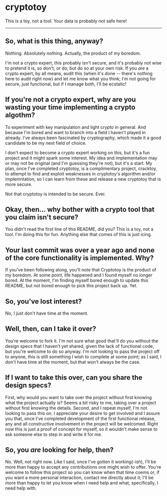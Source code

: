 # cryptotoy

This is a toy, not a tool. Your data is probably not safe here!

---

## So, what is this thing, anyway?

Nothing. Absolutely nothing. Actually, the product of my boredom.

I'm not a crypto expert, this probably isn't secure, and it's probably not wise to pretend it is, so don't; or do, but do so at your own risk. If you *are* a crypto expert, by all means, audit this (when it's done -- there's nothing here to audit right now) and let me know what you think; I'm not going for secure, just functional, but if I manage both, I'll be ecstatic!

## If you're not a crypto expert, why are you wasting your time implementing a crypto algothm?

To experiment with key manipulation and light crypto in general. And because I'm bored and want to branch into a field I haven't played in already. I've always been fascinated by cryptography, which made it a good candidate to be my next field of choice.

I don't expect to become a crypto expert working on this, but it's a fun project and it might spark some interest. My idea and implementation may or may not be original (and I'm guessing they're not), but it's a start. My plan, once I've completed cryptotoy, is a complimentary project, cracktoy, to attempt to find and exploit weaknesses in cryptotoy's algorithm and/or implemntation, so I can learn from these and release a new cryptotoy that is more secure.

Not that cryptotoy is intended to be secure. Ever.

## Okay, then... why bother with a crypto tool that you claim isn't secure?

You didn't read the first line of this README, did you? This is a toy, not a tool. I'm doing this for fun. Anything else that comes of this is just icing.

## Your last commit was over a year ago and none of the core functionality is implemented. Why?

If you've been following along, you'll note that Cryptotoy is the product of my boredom. At some point, life happened and I found myself no longer bored. At the moment, I'm finding myself bored enough to update this README, but not bored enough to pick this project back up. Yet.

## So, you've lost interest?

No, I just don't have time at the moment.

## Well, then, can I take it over?

You're welcome to fork it. I'm not sure what good that'll do you without the design specs that I haven't yet shared, given the lack of functional code, but you're welcome to do so anyway. I'm not looking to pass the project off to anyone, this is still something I wish to complete at some point; as I said, I don't have time at the moment, but that won't always be the case.

## If I want to take this over, can you share the design specs?

First, why would you want to take over the project without first knowing what the project actually is? Seems a bit risky to me, taking over a project without first knowing the details. Second, and I repeat myself, I'm not looking to pass this on. I appreciate your desire to get involved and I assure you that, once I've completed development of the first functional release, any and all constructive involvement in the project will be welcomed. Right now this is just a proof of concept for myself, so it wouldn't make sense to ask someone else to step in and write it for me.

## So, you _are_ looking for help, then?

No. Well, not right now. Like I said, once I've gotten it working(-ish), I'll be more than happy to accept any contributions one might wish to offer. You're welcome to follow this project so you can know when that time coems or, if you want a more personal interaction, contact me directly about it; I'll be more than happy to let you know when I need help and what, specifically, I need help with.
